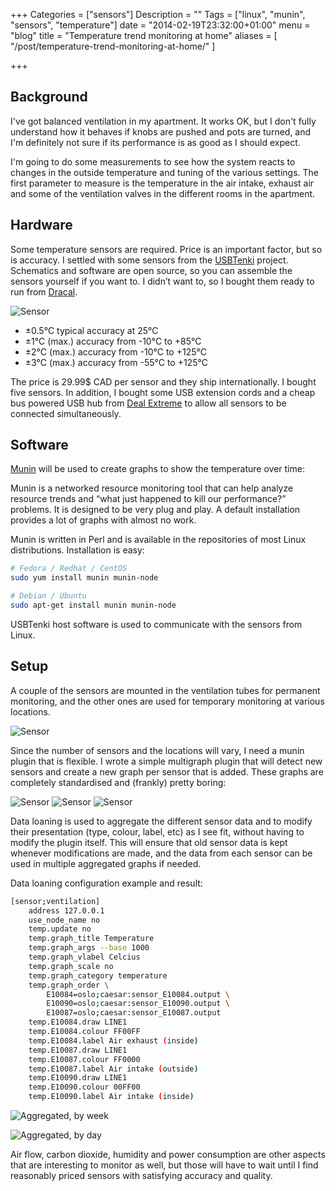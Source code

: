 +++
Categories = ["sensors"]
Description = ""
Tags = ["linux", "munin", "sensors", "temperature"]
date = "2014-02-19T23:32:00+01:00"
menu = "blog"
title = "Temperature trend monitoring at home"
aliases = [
    "/post/temperature-trend-monitoring-at-home/"
]

+++


Background
----------

I've got balanced ventilation in my apartment. It works OK, but I don't fully understand how it behaves if knobs are pushed and pots are turned, and I'm definitely not sure if its performance is as good as I should expect.

I'm going to do some measurements to see how the system reacts to changes in the outside temperature and tuning of the various settings. The first parameter to measure is the temperature in the air intake, exhaust air and some of the ventilation valves in the different rooms in the apartment.

Hardware
--------

Some temperature sensors are required. Price is an important factor, but so is accuracy. I settled with some sensors from the [USBTenki](http://www.raphnet.net/electronique/usbtenki/index_en.php) project. Schematics and software are open source, so you can assemble the sensors yourself if you want to. I didn’t want to, so I bought them ready to run from [Dracal](http://www.dracal.com/store/products/usbtenki/index.php).

![Sensor](/img/usbtenki_sensor_on_table.png)

* ±0.5°C typical accuracy at 25°C
* ±1°C (max.) accuracy from -10°C to +85°C
* ±2°C (max.) accuracy from -10°C to +125°C
* ±3°C (max.) accuracy from -55°C to +125°C

The price is 29.99$ CAD per sensor and they ship internationally. I bought five sensors. In addition, I bought some USB extension cords and a cheap bus powered USB hub from [Deal Extreme](http://www.dx.com/) to allow all sensors to be connected simultaneously.

Software
--------

[Munin](http://munin-monitoring.org/) will be used to create graphs to show the temperature over time:

Munin is a networked resource monitoring tool that can help analyze resource trends and “what just happened to kill our performance?” problems. It is designed to be very plug and play. A default installation provides a lot of graphs with almost no work.

Munin is written in Perl and is available in the repositories of most Linux distributions. Installation is easy:

``` bash
# Fedora / Redhat / CentOS
sudo yum install munin munin-node

# Debian / Ubuntu
sudo apt-get install munin munin-node
```

USBTenki host software is used to communicate with the sensors from Linux.

Setup
-----

A couple of the sensors are mounted in the ventilation tubes for permanent monitoring, and the other ones are used for temporary monitoring at various locations.

![Sensor](/img/usbtenki_sensor_mounted.png)

Since the number of sensors and the locations will vary, I need a munin plugin that is flexible. I wrote a simple multigraph plugin that will detect new sensors and create a new graph per sensor that is added. These graphs are completely standardised and (frankly) pretty boring:

![Sensor](/img/sensor_905270-week.png)
![Sensor](/img/sensor_E10084-week.png)
![Sensor](/img/sensor_E10087-week.png)

Data loaning is used to aggregate the different sensor data and to modify their presentation (type, colour, label, etc) as I see fit, without having to modify the plugin itself. This will ensure that old sensor data is kept whenever modifications are made, and the data from each sensor can be used in multiple aggregated graphs if needed.

Data loaning configuration example and result:

``` bash
[sensor;ventilation]
    address 127.0.0.1
    use_node_name no
    temp.update no
    temp.graph_title Temperature
    temp.graph_args --base 1000
    temp.graph_vlabel Celcius
    temp.graph_scale no
    temp.graph_category temperature
    temp.graph_order \
        E10084=oslo;caesar:sensor_E10084.output \
        E10090=oslo;caesar:sensor_E10090.output \
        E10087=oslo;caesar:sensor_E10087.output 
    temp.E10084.draw LINE1
    temp.E10084.colour FF00FF
    temp.E10084.label Air exhaust (inside)
    temp.E10087.draw LINE1
    temp.E10087.colour FF0000
    temp.E10087.label Air intake (outside)
    temp.E10090.draw LINE1
    temp.E10090.colour 00FF00
    temp.E10090.label Air intake (inside)
```

![Aggregated, by week](/img/temp-week.png)

![Aggregated, by day](/img/temp-day.png)

Air flow, carbon dioxide, humidity and power consumption are other aspects that are interesting to monitor as well, but those will have to wait until I find reasonably priced sensors with satisfying accuracy and quality.
